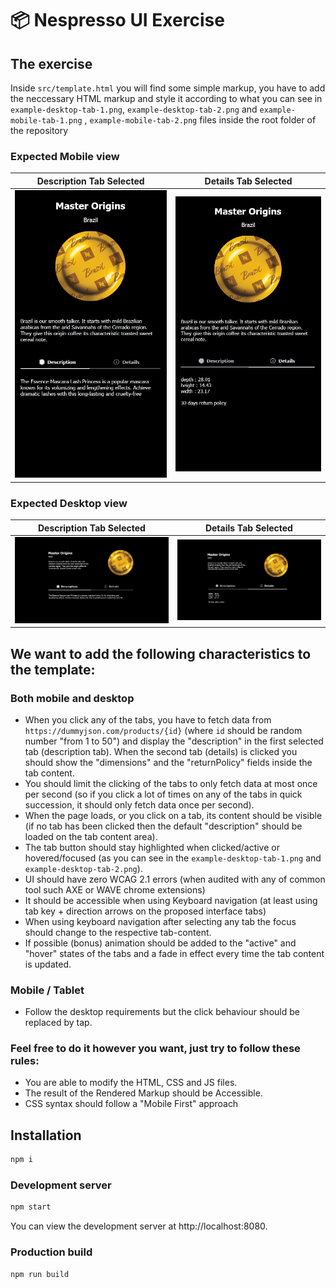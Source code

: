 # 📦 Nespresso UI Exercise

## The exercise

Inside `src/template.html` you will find some simple markup, you have to add the neccessary HTML markup and style it according to what you can see in `example-desktop-tab-1.png`, `example-desktop-tab-2.png` and `example-mobile-tab-1.png` , `example-mobile-tab-2.png` files inside the root folder of the repository

### Expected Mobile view
Description Tab Selected | Details Tab Selected  
:-------------------------:|:-------------------------:
![](example-mobile-tab-1.png)  |  ![](example-mobile-tab-2.png)

### Expected Desktop view
Description Tab Selected | Details Tab Selected  
:-------------------------:|:-------------------------:
![](example-desktop-tab-1.png)  |  ![](example-desktop-tab-2.png)

## We want to add the following characteristics to the template:

### Both mobile and desktop
- When you click any of the tabs, you have to fetch data from `https://dummyjson.com/products/{id}` (where `id` should be random number "from 1 to 50") and display the "description" in the first selected tab (description tab). When the second tab (details) is clicked you should show the "dimensions" and the "returnPolicy" fields inside the tab content.
- You should limit the clicking of the tabs to only fetch data at most once per second (so if you click a lot of times on any of the tabs in quick succession, it should only fetch data once per second).
- When the page loads, or you click on a tab, its content should be visible (if no tab has been clicked then the default "description" should be loaded on the tab content area).
- The tab button should stay highlighted when clicked/active or hovered/focused (as you can see in the `example-desktop-tab-1.png` and `example-desktop-tab-2.png`).
- UI should have zero WCAG 2.1 errors (when audited with any of common tool such AXE or WAVE chrome extensions)
- It should be accessible when using Keyboard navigation (at least using tab key + direction arrows on the proposed interface tabs)
- When using keyboard navigation after selecting any tab the focus should change to the respective tab-content.
- If possible (bonus) animation should be added to the "active" and "hover" states of the tabs and a fade in effect every time the tab content is updated.

### Mobile / Tablet
- Follow the desktop requirements but the click behaviour should be replaced by tap.

### Feel free to do it however you want, just try to follow these rules:

- You are able to modify the HTML, CSS and JS files.
- The result of the Rendered Markup should be Accessible.
- CSS syntax should follow a "Mobile First" approach

## Installation

```bash
npm i
```

### Development server

```bash
npm start
```

You can view the development server at http://localhost:8080.

### Production build

```bash
npm run build
```
